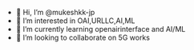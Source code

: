 - 👋 Hi, I’m @mukeshkk-jp
- 👀 I’m interested in OAI,URLLC,AI,ML
- 🌱 I’m currently learning openairinterface and AI/ML
- 💞️ I’m looking to collaborate on 5G works


<!---
mukeshkk-jp/mukeshkk-jp is a ✨ special ✨ repository because its `README.md` (this file) appears on your GitHub profile.
You can click the Preview link to take a look at your changes.
--->
